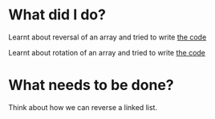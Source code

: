 # What did I do?
 Learnt about reversal of an array and tried to write [the code](https://github.com/cleanhand/phase-1-Anjura/blob/main/Problems/Reversal%20of%20an%20array%20using%20functions.c)
 
 Learnt about rotation of an array and tried to write [the code](https://github.com/cleanhand/phase-1-Anjura/blob/main/Problems/Rotation%20of%20an%20array%20using%20functions.c)

# What needs to be done?

Think about how we can reverse a linked list.
